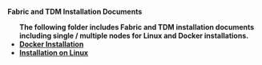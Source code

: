 <strong>Fabric and TDM Installation Documents<strong>

<ul>      
The following folder includes Fabric and TDM installation documents including single / multiple nodes for Linux and Docker installations.
<li><a href="/articles/98_maintenance_and_operational/Installations/Docker/README.md">Docker Installation</a></li>
<li><a href="/articles/98_maintenance_and_operational/Installations/Linux/README.md">Installation on Linux</a></li>

</ul>
